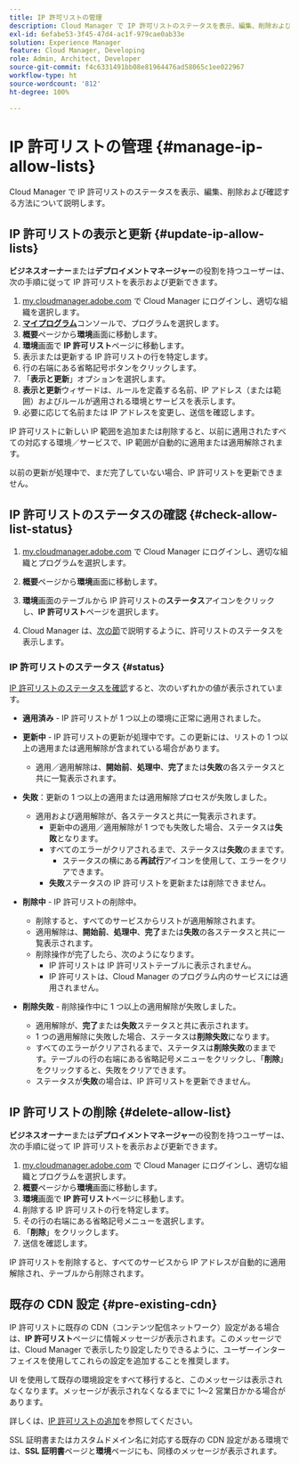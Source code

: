 ```yaml
---
title: IP 許可リストの管理
description: Cloud Manager で IP 許可リストのステータスを表示、編集、削除および確認する方法について説明します。
exl-id: 6efabe53-3f45-47d4-ac1f-979cae0ab33e
solution: Experience Manager
feature: Cloud Manager, Developing
role: Admin, Architect, Developer
source-git-commit: f4c6331491bb08e81964476ad58065c1ee022967
workflow-type: ht
source-wordcount: '812'
ht-degree: 100%

---
```


# IP 許可リストの管理 {#manage-ip-allow-lists}

Cloud Manager で IP 許可リストのステータスを表示、編集、削除および確認する方法について説明します。

## IP 許可リストの表示と更新 {#update-ip-allow-lists}

**ビジネスオーナー**&#x200B;または&#x200B;**デプロイメントマネージャー**&#x200B;の役割を持つユーザーは、次の手順に従って IP 許可リストを表示および更新できます。

1. [my.cloudmanager.adobe.com](https://my.cloudmanager.adobe.com/) で Cloud Manager にログインし、適切な組織を選択します。
1. **[マイプログラム](/help/implementing/cloud-manager/navigation.md#my-programs)**&#x200B;コンソールで、プログラムを選択します。
1. **概要**&#x200B;ページから&#x200B;**環境**&#x200B;画面に移動します。
1. **環境**&#x200B;画面で **IP 許可リスト**&#x200B;ページに移動します。
1. 表示または更新する IP 許可リストの行を特定します。
1. 行の右端にある省略記号ボタンをクリックします。
1. 「**表示と更新**」オプションを選択します。
1. **表示と更新**&#x200B;ウィザードは、ルールを定義する名前、IP アドレス（または範囲）およびルールが適用される環境とサービスを表示します。
1. 必要に応じて名前または IP アドレスを変更し、送信を確認します。

IP 許可リストに新しい IP 範囲を追加または削除すると、以前に適用されたすべての対応する環境／サービスで、IP 範囲が自動的に適用または適用解除されます。

以前の更新が処理中で、まだ完了していない場合、IP 許可リストを更新できません。

## IP 許可リストのステータスの確認 {#check-allow-list-status}

1. [my.cloudmanager.adobe.com](https://my.cloudmanager.adobe.com/) で Cloud Manager にログインし、適切な組織とプログラムを選択します。

1. **概要**&#x200B;ページから&#x200B;**環境**&#x200B;画面に移動します。

1. **環境**&#x200B;画面のテーブルから IP 許可リストの&#x200B;**ステータス**&#x200B;アイコンをクリックし、**IP 許可リスト**&#x200B;ページを選択します。

1. Cloud Manager は、[次の節](#status)で説明するように、許可リストのステータスを表示します。

### IP 許可リストのステータス {#status}

[IP 許可リストのステータスを確認](#check-allow-list-status)すると、次のいずれかの値が表示されています。

* **適用済み** - IP 許可リストが 1 つ以上の環境に正常に適用されました。

* **更新中** - IP 許可リストの更新が処理中です。この更新には、リストの 1 つ以上の適用または適用解除が含まれている場合があります。

   * 適用／適用解除は、**開始前**、**処理中**、**完了**&#x200B;または&#x200B;**失敗**&#x200B;の各ステータスと共に一覧表示されます。

* **失敗**：更新の 1 つ以上の適用または適用解除プロセスが失敗しました。
   * 適用および適用解除が、各ステータスと共に一覧表示されます。
      * 更新中の適用／適用解除が 1 つでも失敗した場合、ステータスは&#x200B;**失敗**&#x200B;となります。
      * すべてのエラーがクリアされるまで、ステータスは&#x200B;**失敗**&#x200B;のままです。
         * ステータスの横にある&#x200B;**再試行**&#x200B;アイコンを使用して、エラーをクリアできます。
      * **失敗**&#x200B;ステータスの IP 許可リストを更新または削除できません。

* **削除中** - IP 許可リストの削除中。
   * 削除すると、すべてのサービスからリストが適用解除されます。
   * 適用解除は、**開始前**、**処理中**、**完了**&#x200B;または&#x200B;**失敗**&#x200B;の各ステータスと共に一覧表示されます。
   * 削除操作が完了したら、次のようになります。
      * IP 許可リストは IP 許可リストテーブルに表示されません。
      * IP 許可リストは、Cloud Manager のプログラム内のサービスには適用されません。

* **削除失敗** - 削除操作中に 1 つ以上の適用解除が失敗しました。

   * 適用解除が、**完了**&#x200B;または&#x200B;**失敗**&#x200B;ステータスと共に表示されます。
   * 1 つの適用解除に失敗した場合、ステータスは&#x200B;**削除失敗**&#x200B;になります。
   * すべてのエラーがクリアされるまで、ステータスは&#x200B;**削除失敗**&#x200B;のままです。テーブルの行の右端にある省略記号メニューをクリックし、「**削除**」をクリックすると、失敗をクリアできます。
   * ステータスが&#x200B;**失敗**&#x200B;の場合は、IP 許可リストを更新できません。

## IP 許可リストの削除 {#delete-allow-list}

**ビジネスオーナー**&#x200B;または&#x200B;**デプロイメントマネージャー**&#x200B;の役割を持つユーザーは、次の手順に従って IP 許可リストを表示および更新できます。

1. [my.cloudmanager.adobe.com](https://my.cloudmanager.adobe.com/) で Cloud Manager にログインし、適切な組織とプログラムを選択します。
1. **概要**&#x200B;ページから&#x200B;**環境**&#x200B;画面に移動します。
1. **環境**&#x200B;画面で **IP 許可リスト**&#x200B;ページに移動します。
1. 削除する IP 許可リストの行を特定します。
1. その行の右端にある省略記号メニューを選択します。
1. 「**削除**」をクリックします。
1. 送信を確認します。

IP 許可リストを削除すると、すべてのサービスから IP アドレスが自動的に適用解除され、テーブルから削除されます。

## 既存の CDN 設定 {#pre-existing-cdn}

IP 許可リストに既存の CDN（コンテンツ配信ネットワーク）設定がある場合は、**IP 許可リスト**&#x200B;ページに情報メッセージが表示されます。このメッセージでは、Cloud Manager で表示したり設定したりできるように、ユーザーインターフェイスを使用してこれらの設定を追加することを推奨します。

UI を使用して既存の環境設定をすべて移行すると、このメッセージは表示されなくなります。メッセージが表示されなくなるまでに 1～2 営業日かかる場合があります。

詳しくは、[IP 許可リストの追加](/help/implementing/cloud-manager/ip-allow-lists/add-ip-allow-lists.md)を参照してください。

SSL 証明書またはカスタムドメイン名に対応する既存の CDN 設定がある環境では、**SSL 証明書**&#x200B;ページと&#x200B;**環境**&#x200B;ページにも、同様のメッセージが表示されます。
